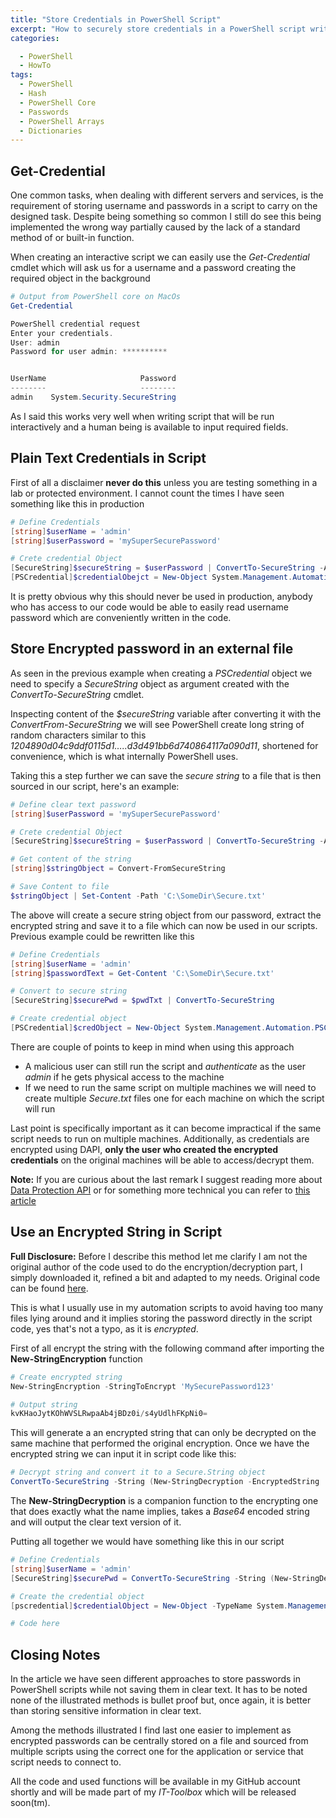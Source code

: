 ```yaml
---
title: "Store Credentials in PowerShell Script"
excerpt: "How to securely store credentials in a PowerShell script writing them in plain sight"
categories:

  - PowerShell
  - HowTo
tags:
  - PowerShell
  - Hash
  - PowerShell Core
  - Passwords
  - PowerShell Arrays
  - Dictionaries
---
```


## Get-Credential

One  common tasks, when dealing with different servers and services, is the requirement of storing username and passwords in a script to carry on the designed task.  Despite being something so common I still do see this being implemented the wrong way partially caused by the lack of a standard method of or built-in function.

When creating an interactive script we can easily use the *Get-Credential* cmdlet which will ask us for a username and a password creating the required object in the background

```powershell
# Output from PowerShell core on MacOs
Get-Credential

PowerShell credential request
Enter your credentials.
User: admin
Password for user admin: **********


UserName                     Password
--------                     --------
admin    System.Security.SecureString
```

As I said this works very well when writing script that will be run interactively and a human being is available to input required fields.

## Plain Text Credentials in Script

First of all a disclaimer **never do this** unless you are testing something in  a lab or protected environment. I cannot count the times I have seen something like this in production

```powershell
# Define Credentials
[string]$userName = 'admin'
[string]$userPassword = 'mySuperSecurePassword'

# Crete credential Object
[SecureString]$secureString = $userPassword | ConvertTo-SecureString -AsPlainText -Force 
[PSCredential]$credentialObejct = New-Object System.Management.Automation.PSCredential -ArgumentList $userName, $userPassword
```

It is pretty obvious why this should never be used in production, anybody who has access to our code would be able to easily read username password which are conveniently written in the code.

## Store Encrypted password in an external file

As seen in the previous example when creating a *PSCredential* object we need to specify a *SecureString* object as argument created with the *ConvertTo-SecureString* cmdlet.

Inspecting content of the *$secureString* variable after converting it with the *ConvertFrom-SecureString* we will see PowerShell create long string of random characters similar to this *1204890d04c9ddf0115d1…..d3d491bb6d740864117a090d11*, shortened for convenience, which is what internally PowerShell uses.

Taking this a step further we can save the *secure string*  to a file that is then sourced in our script, here's an example:

```powershell
# Define clear text password
[string]$userPassword = 'mySuperSecurePassword'

# Crete credential Object
[SecureString]$secureString = $userPassword | ConvertTo-SecureString -AsPlainText -Force 

# Get content of the string
[string]$stringObject = Convert-FromSecureString

# Save Content to file
$stringObject | Set-Content -Path 'C:\SomeDir\Secure.txt'
```

The above will create a secure string object from our password, extract the encrypted string and save it to a file which can now be used in our scripts. Previous example could be rewritten like this

```powershell
# Define Credentials
[string]$userName = 'admin'
[string]$passwordText = Get-Content 'C:\SomeDir\Secure.txt'

# Convert to secure string
[SecureString]$securePwd = $pwdTxt | ConvertTo-SecureString 

# Create credential object
[PSCredential]$credObject = New-Object System.Management.Automation.PSCredential -ArgumentList $userName, $securePwd
```

There are couple of points to keep in mind when using this approach

- A malicious user can still run the script and *authenticate* as the user *admin* if he gets physical access to the machine
- If we need to run the same script on multiple machines we will need to create multiple *Secure.txt* files one for each machine on which the script will run

Last point is specifically important as it can become impractical if the same script needs to run on multiple machines. Additionally, as credentials are encrypted using DAPI, **only the user who created the encrypted credentials** on the original machines will be able to access/decrypt them.

**Note:** If you are curious about the last remark I suggest reading more about [Data Protection API](https://en.wikipedia.org/wiki/Data_Protection_API) or for something more technical you can refer to [this article](https://docs.microsoft.com/en-us/dotnet/standard/security/how-to-use-data-protection)

## Use an Encrypted String in Script

**Full Disclosure:** Before I describe this method let me clarify I am not the original author of the code used to do the encryption/decryption part, I simply downloaded it, refined a bit and adapted to my needs. Original code can be found [here](https://gallery.technet.microsoft.com/scriptcenter/PowerShell-Script-410ef9df#content).

This is what I usually use in my automation scripts to avoid having too many files lying around and it implies storing the password directly in the script code, yes that's not a typo, as it is *encrypted*.

First of all encrypt the string with the following command after importing the **New-StringEncryption** function

```powershell
# Create encrypted string
New-StringEncryption -StringToEncrypt 'MySecurePassword123'

# Output string
kvKHaoJytKOhWVSLRwpaAb4jBDz0i/s4yUdlhFKpNi0=
```

This will generate a an encrypted string that can only be decrypted on the same machine that performed the original encryption. Once we have the encrypted string we can input it in script code like this:

```powershell
# Decrypt string and convert it to a Secure.String object
ConvertTo-SecureString -String (New-StringDecryption -EncryptedString 'kvKHaoJytKOhWVSLRwpaAb4jBDz0i/s4yUdlhFKpNi0=') -AsPlainText -Force
```

The **New-StringDecryption** is a companion function to the encrypting one that does exactly what the name implies, takes a *Base64* encoded string and will output the clear text version of it.

Putting all together we would have something like this in our script

```powershell
# Define Credentials
[string]$userName = 'admin'
[SecureString]$securePwd = ConvertTo-SecureString -String (New-StringDecryption -EncryptedString 'kvKHaoJytKOhWVSLRwpaAb4jBDz0i/s4yUdlhFKpNi0=') -AsPlainText -Force

# Create the credential object
[pscredential]$credentialObject = New-Object -TypeName System.Management.Automation.PSCredential -ArgumentList $userName, $securePwd

# Code here
```

## Closing Notes

In the article we have seen different approaches to store passwords in PowerShell scripts while not saving them in clear text. It has to be noted none of the illustrated methods is bullet proof but, once again, it is better than storing sensitive information in clear text.

Among the methods illustrated I find last one easier to implement as encrypted passwords can be centrally stored on a file and sourced from multiple scripts using the correct one for the application or service that script needs to connect to.

All the code and used functions will be available in my GitHub account shortly and will be made part of my *IT-Toolbox* which will be released soon(tm).
